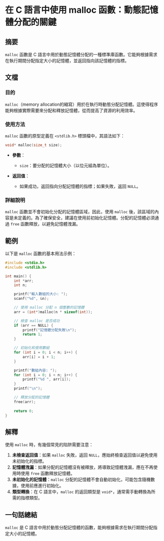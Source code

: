 <!--
Meta Description: # 在 C 語言中使用 malloc 函數：動態記憶體分配的關鍵 ## 摘要 `malloc` 函數是 C 語言中用於動態記憶體分配的一種標準庫函數。它能夠根據需求在執行期間分配指定大小的記憶體，並返回指向該記憶體的指標。 ## 文檔 ### 目的 `malloc`（memory allocatio...
Meta Keywords: malloc, int, arr, printf, null
-->

# 在 C 語言中使用 malloc 函數：動態記憶體分配的關鍵

## 摘要
`malloc` 函數是 C 語言中用於動態記憶體分配的一種標準庫函數。它能夠根據需求在執行期間分配指定大小的記憶體，並返回指向該記憶體的指標。

## 文檔
### 目的
`malloc`（memory allocation的縮寫）用於在執行時動態分配記憶體。這使得程序能夠根據實際需要來分配和釋放記憶體，從而提高了資源的利用效率。

### 使用方法
`malloc` 函數的原型定義在 `<stdlib.h>` 標頭檔中，其語法如下：

```c
void* malloc(size_t size);
```

- **參數**：
  - `size`：要分配的記憶體大小（以位元組為單位）。
  
- **返回值**：
  - 如果成功，返回指向分配記憶體的指標；如果失敗，返回 `NULL`。

### 詳細說明
`malloc` 函數並不會初始化分配的記憶體區域，因此，使用 `malloc` 後，該區域的內容是未定義的。為了確保安全，建議在使用前初始化記憶體。分配的記憶體必須通過 `free` 函數釋放，以避免記憶體洩漏。

## 範例
以下是 `malloc` 函數的基本用法示例：

```c
#include <stdio.h>
#include <stdlib.h>

int main() {
    int *arr;
    int n;

    printf("輸入數組的大小: ");
    scanf("%d", &n);

    // 使用 malloc 分配 n 個整數的記憶體
    arr = (int*)malloc(n * sizeof(int));

    // 檢查 malloc 是否成功
    if (arr == NULL) {
        printf("記憶體分配失敗\n");
        return 1;
    }

    // 初始化和使用數組
    for (int i = 0; i < n; i++) {
        arr[i] = i + 1;
    }

    printf("數組內容: ");
    for (int i = 0; i < n; i++) {
        printf("%d ", arr[i]);
    }
    printf("\n");

    // 釋放分配的記憶體
    free(arr);
    
    return 0;
}
```

## 解釋
使用 `malloc` 時，有幾個常見的陷阱需要注意：

1. **未檢查返回值**：如果 `malloc` 失敗，返回 `NULL`，應始終檢查返回值以避免使用未初始化的指標。
2. **記憶體洩漏**：如果分配的記憶體沒有被釋放，將導致記憶體洩漏，應在不再使用時使用 `free` 函數釋放記憶體。
3. **未初始化的記憶體**：`malloc` 分配的記憶體不會自動初始化，可能包含隨機數據，使用前應進行初始化。
4. **類型轉換**：在 C 語言中，`malloc` 的返回類型是 `void*`，通常需手動轉換為所需的指標類型。

## 一句話總結
`malloc` 是 C 語言中用於動態分配記憶體的函數，能夠根據需求在執行期間分配指定大小的記憶體。